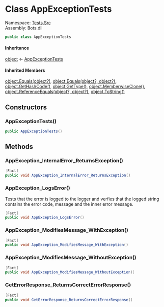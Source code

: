 # <a id="Tests_Src_AppExceptionTests"></a> Class AppExceptionTests

Namespace: [Tests.Src](Tests.Src.md)  
Assembly: Bots.dll  

```csharp
public class AppExceptionTests
```

#### Inheritance

[object](https://learn.microsoft.com/dotnet/api/system.object) ← 
[AppExceptionTests](Tests.Src.AppExceptionTests.md)

#### Inherited Members

[object.Equals\(object?\)](https://learn.microsoft.com/dotnet/api/system.object.equals\#system\-object\-equals\(system\-object\)), 
[object.Equals\(object?, object?\)](https://learn.microsoft.com/dotnet/api/system.object.equals\#system\-object\-equals\(system\-object\-system\-object\)), 
[object.GetHashCode\(\)](https://learn.microsoft.com/dotnet/api/system.object.gethashcode), 
[object.GetType\(\)](https://learn.microsoft.com/dotnet/api/system.object.gettype), 
[object.MemberwiseClone\(\)](https://learn.microsoft.com/dotnet/api/system.object.memberwiseclone), 
[object.ReferenceEquals\(object?, object?\)](https://learn.microsoft.com/dotnet/api/system.object.referenceequals), 
[object.ToString\(\)](https://learn.microsoft.com/dotnet/api/system.object.tostring)

## Constructors

### <a id="Tests_Src_AppExceptionTests__ctor"></a> AppExceptionTests\(\)

```csharp
public AppExceptionTests()
```

## Methods

### <a id="Tests_Src_AppExceptionTests_AppException_InternalError_ReturnsException"></a> AppException\_InternalError\_ReturnsException\(\)

```csharp
[Fact]
public void AppException_InternalError_ReturnsException()
```

### <a id="Tests_Src_AppExceptionTests_AppException_LogsError"></a> AppException\_LogsError\(\)

Tests that the error is logged to the logger and verfies that the logged string contains the error code, message and the inner error message.

```csharp
[Fact]
public void AppException_LogsError()
```

### <a id="Tests_Src_AppExceptionTests_AppException_ModifiesMessage_WithException"></a> AppException\_ModifiesMessage\_WithException\(\)

```csharp
[Fact]
public void AppException_ModifiesMessage_WithException()
```

### <a id="Tests_Src_AppExceptionTests_AppException_ModifiesMessage_WithoutException"></a> AppException\_ModifiesMessage\_WithoutException\(\)

```csharp
[Fact]
public void AppException_ModifiesMessage_WithoutException()
```

### <a id="Tests_Src_AppExceptionTests_GetErrorResponse_ReturnsCorrectErrorResponse"></a> GetErrorResponse\_ReturnsCorrectErrorResponse\(\)

```csharp
[Fact]
public void GetErrorResponse_ReturnsCorrectErrorResponse()
```

